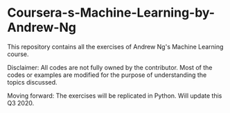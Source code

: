 # Coursera-s-Machine-Learning-by-Andrew-Ng
This repository contains all the exercises of Andrew Ng's Machine Learning course.

Disclaimer: All codes are not fully owned by the contributor. Most of the codes or examples are modified for the purpose of understanding the topics discussed. 

Moving forward: The exercises will be replicated in Python. Will update this Q3 2020.
